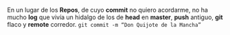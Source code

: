 En un lugar de los **Repos**, de cuyo **commit** no quiero acordarme, no ha mucho **log** que vivía un hidalgo de los de **head** en **master**, 
**push** antiguo, **git** flaco y **remote** corredor. `git commit -m “Don Quijote de la Mancha”` 
